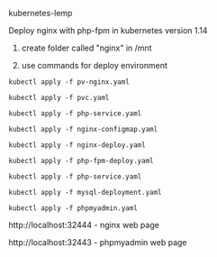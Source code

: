 kubernetes-lemp


Deploy nginx with php-fpm in kubernetes version 1.14

1) create folder called "nginx" in /mnt

2) use commands for deploy environment

```kubectl apply -f pv-nginx.yaml```

```kubectl apply -f pvc.yaml```

```kubectl apply -f php-service.yaml```

```kubectl apply -f nginx-configmap.yaml```

```kubectl apply -f nginx-deploy.yaml```

```kubectl apply -f php-fpm-deploy.yaml```

```kubectl apply -f php-service.yaml```

```kubectl apply -f mysql-deployment.yaml```

```kubectl apply -f phpmyadmin.yaml```



http://localhost:32444 - nginx web page

http://localhost:32443 - phpmyadmin web page
